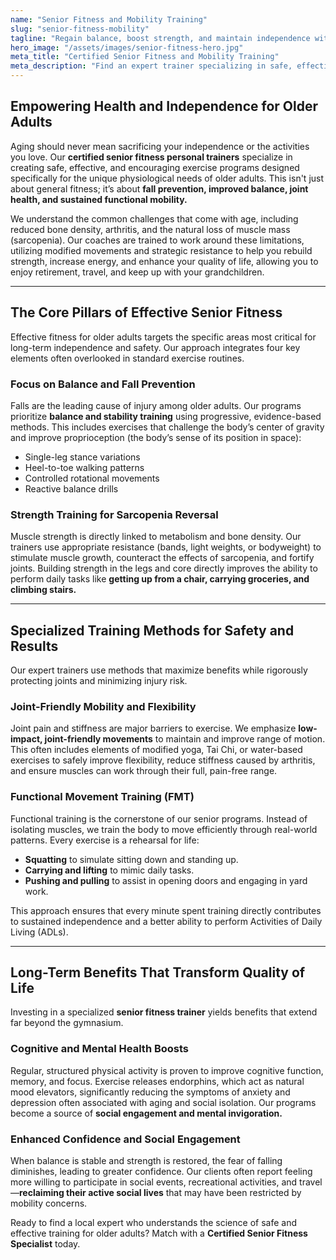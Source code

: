 ```yaml
---
name: "Senior Fitness and Mobility Training"
slug: "senior-fitness-mobility"
tagline: "Regain balance, boost strength, and maintain independence with specialized senior fitness programs."
hero_image: "/assets/images/senior-fitness-hero.jpg"
meta_title: "Certified Senior Fitness and Mobility Training"
meta_description: "Find an expert trainer specializing in safe, effective fitness programs for older adults. Focus on fall prevention, core strength, joint mobility, and functional movement to stay independent."
---
```

## Empowering Health and Independence for Older Adults

Aging should never mean sacrificing your independence or the activities you love. Our **certified senior fitness personal trainers** specialize in creating safe, effective, and encouraging exercise programs designed specifically for the unique physiological needs of older adults. This isn't just about general fitness; it’s about **fall prevention, improved balance, joint health, and sustained functional mobility.**

We understand the common challenges that come with age, including reduced bone density, arthritis, and the natural loss of muscle mass (sarcopenia). Our coaches are trained to work around these limitations, utilizing modified movements and strategic resistance to help you rebuild strength, increase energy, and enhance your quality of life, allowing you to enjoy retirement, travel, and keep up with your grandchildren.

---

## The Core Pillars of Effective Senior Fitness

Effective fitness for older adults targets the specific areas most critical for long-term independence and safety. Our approach integrates four key elements often overlooked in standard exercise routines.

### Focus on Balance and Fall Prevention
Falls are the leading cause of injury among older adults. Our programs prioritize **balance and stability training** using progressive, evidence-based methods. This includes exercises that challenge the body’s center of gravity and improve proprioception (the body’s sense of its position in space):
* Single-leg stance variations
* Heel-to-toe walking patterns
* Controlled rotational movements
* Reactive balance drills

### Strength Training for Sarcopenia Reversal
Muscle strength is directly linked to metabolism and bone density. Our trainers use appropriate resistance (bands, light weights, or bodyweight) to stimulate muscle growth, counteract the effects of sarcopenia, and fortify joints. Building strength in the legs and core directly improves the ability to perform daily tasks like **getting up from a chair, carrying groceries, and climbing stairs.**

---

## Specialized Training Methods for Safety and Results

Our expert trainers use methods that maximize benefits while rigorously protecting joints and minimizing injury risk.

### Joint-Friendly Mobility and Flexibility
Joint pain and stiffness are major barriers to exercise. We emphasize **low-impact, joint-friendly movements** to maintain and improve range of motion. This often includes elements of modified yoga, Tai Chi, or water-based exercises to safely improve flexibility, reduce stiffness caused by arthritis, and ensure muscles can work through their full, pain-free range.

### Functional Movement Training (FMT)
Functional training is the cornerstone of our senior programs. Instead of isolating muscles, we train the body to move efficiently through real-world patterns. Every exercise is a rehearsal for life:
* **Squatting** to simulate sitting down and standing up.
* **Carrying and lifting** to mimic daily tasks.
* **Pushing and pulling** to assist in opening doors and engaging in yard work.

This approach ensures that every minute spent training directly contributes to sustained independence and a better ability to perform Activities of Daily Living (ADLs).

---

## Long-Term Benefits That Transform Quality of Life

Investing in a specialized **senior fitness trainer** yields benefits that extend far beyond the gymnasium.

### Cognitive and Mental Health Boosts
Regular, structured physical activity is proven to improve cognitive function, memory, and focus. Exercise releases endorphins, which act as natural mood elevators, significantly reducing the symptoms of anxiety and depression often associated with aging and social isolation. Our programs become a source of **social engagement and mental invigoration.**

### Enhanced Confidence and Social Engagement
When balance is stable and strength is restored, the fear of falling diminishes, leading to greater confidence. Our clients often report feeling more willing to participate in social events, recreational activities, and travel—**reclaiming their active social lives** that may have been restricted by mobility concerns.

Ready to find a local expert who understands the science of safe and effective training for older adults? Match with a **Certified Senior Fitness Specialist** today.